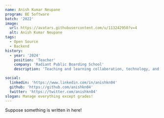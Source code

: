 ```yaml
---
name: Anish Kumar Neupane
program: BE Software
batch: '2022'
image:
  url: https://avatars.githubusercontent.com/u/113242950?v=4
  alt: Anish Kumar Neupane
tags:
  - Open Source
  - Backend
history: 
  - year: '2024'
    position: 'Teacher'
    company: 'Radiant Public Boarding School'
    description: 'Teaching and learning collaboration, technology, and a lot more!'

social:
  linkedin: 'https://www.linkedin.com/in/anishkn04'
  github: 'https://github.com/anishkn04'
  twitter: 'https://twitter.com/anishkn04'
slogan: Manage everything except grades!
---
```


Suppose something is written in here!

